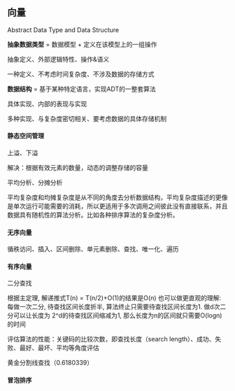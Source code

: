 ## 向量

Abstract Data Type and Data Structure

**抽象数据类型** = 数据模型 + 定义在该模型上的一组操作

抽象定义、外部逻辑特性、操作&语义

一种定义、不考虑时间复杂度、不涉及数据的存储方式

**数据结构** = 基于某种特定语言，实现ADT的一整套算法

具体实现、内部的表现与实现

多种实现、与复杂度密切相关、要考虑数据的具体存储机制

#### 静态空间管理

上溢、下溢

解决：根据有效元素的数量，动态的调整存储的容量

平均分析、分摊分析

平均复杂度和均摊复杂度是从不同的角度去分析数据结构，平均复杂度描述的更像是单次运行可能需要的消耗，所以更适用于多次调用之间彼此没有直接联系，并且数据具有随机性的算法分析。比如各种排序算法的复杂度分析。

#### 无序向量

循秩访问、插入、区间删除、单元素删除、查找、唯一化、遍历

#### 有序向量

二分查找

根据主定理, 解递推式T(n) = T(n/2)+O(1)的结果是O(n) 也可以做更直观的理解: 每做一次二分, 待查找区间长度折半, 算法终止只需要待查找区间长度为1. 做d次二分可以让长度为 2^d的待查找区间缩减为1, 那么长度为n的区间就只需要O(logn)的时间

评估算法的性能：关键码的比较次数，即查找长度（search length）、成功、失败、最好、最坏、平均等角度评估

黄金分割线查找（0.6180339）

#### 冒泡排序